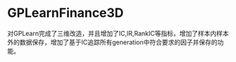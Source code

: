 # GPLearnFinance3D
对GPLearn完成了三维改造，并且增加了IC,IR,RankIC等指标，增加了样本内样本外的数据保存，增加了基于IC追踪所有generation中符合要求的因子并保存的功能。
